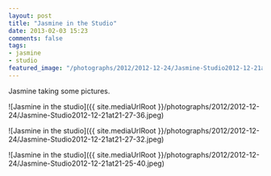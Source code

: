 ```yaml
---
layout: post
title: "Jasmine in the Studio"
date: 2013-02-03 15:23
comments: false
tags: 
- jasmine
- studio
featured_image: "/photographs/2012/2012-12-24/Jasmine-Studio2012-12-21at21-27-36.jpeg"
---
```

Jasmine taking some pictures.

![Jasmine in the studio]({{ site.mediaUrlRoot }}/photographs/2012/2012-12-24/Jasmine-Studio2012-12-21at21-27-36.jpeg)

![Jasmine in the studio]({{ site.mediaUrlRoot }}/photographs/2012/2012-12-24/Jasmine-Studio2012-12-21at21-27-32.jpeg)

![Jasmine in the studio]({{ site.mediaUrlRoot }}/photographs/2012/2012-12-24/Jasmine-Studio2012-12-21at21-25-40.jpeg)
